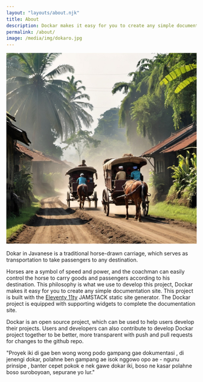 ```yaml
---
layout: "layouts/about.njk"
title: About
description: Dockar makes it easy for you to create any simple documentation site.
permalink: /about/
image: /media/img/dokaro.jpg
---
```

![Eleventy 11ty jamstack documentation open source code](/media/img/dokaro.jpg)

Dokar in Javanese is a traditional horse-drawn carriage, which serves as transportation to take passengers to any destination.

Horses are a symbol of speed and power, and the coachman can easily control the horse to carry goods and passengers according to his destination.
This philosophy is what we use to develop this project, Dockar makes it easy for you to create any simple documentation site.
This project is built with the [Eleventy 11ty](https://11ty.dev) JAMSTACK static site generator. The Dockar project is equipped with supporting widgets to complete the documentation site.

Dockar is an open source project, which can be used to help users develop their projects. Users and developers can also contribute to develop Dockar project together to be better, more transparent with push and pull requests for changes to the github repo.

"Proyek iki di gae ben wong wong podo gampang gae dokumentasi , di jenengi dokar, polahne ben gampang ae isok nggowo opo ae - ngunu prinsipe  , banter cepet pokok e nek gawe dokar iki, boso ne kasar polahne boso suroboyoan, sepurane yo lur."
